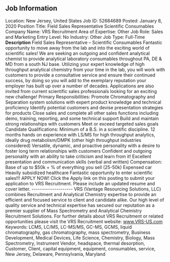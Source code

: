 ## Job Information
Location: 
											New Jersey, United States 
Job ID: 
52684689
Posted: 
January 8, 2020
Position Title: 
Field Sales Representative  Scientific Consumables
Company Name: 
VRS Recruitment
Area of Expertise: 
Other
Job Role: 
Sales and Marketing
Entry Level: 
No
Industry: 
Other
Job Type: 
Full-Time
**Description**
Field Sales Representative – Scientific Consumables   Fantastic opportunity to move away from the lab and into the exciting world of scientific sales! We are seeking an outgoing and confident analytical chemist to provide analytical laboratory consumables throughout PA, DE & MD from a south NJ base. Utilizing your expert knowledge of high throughput analytical chemistry from your time in the lab, you will work with customers to provide a consultative service and ensure their continued success, by doing so you will add to the exemplary reputation your employer has built up over a number of decades. Applications are also invited from current scientific sales professionals looking for an exciting new challenge!   Primary Responsibilities:  Promote Chromatography and Separation system solutions with expert product knowledge and technical proficiency Identify potential customers and devise presentation strategies for products Close sales and complete all other sales functions including demo, training, reporting, and some technical support Build and maintain strong relationships with customers Meet or exceed targeted sales goals    Candidate Qualifications:  Minimum of a B.S. in a scientific discipline. 12 months hands on experience with LS/MS for high throughput analytics, ideally drug metabolism/DMPK (other high throughput industries considered) Versatile, dynamic, and proactive personality with a desire to foster long term relationships with customers Confident and outgoing personality with an ability to take criticism and learn from it! Excellent presentation and communication skills (verbal and written)    Compensation:  Base of up to $50k + % of everything you sell (25-50k) Expensed car Heavily subsidized healthcare Fantastic opportunity to enter scientific sales!!!    APPLY NOW!   Click the Apply link on this posting to submit your application to VRS Recruitment. Please include an updated resume and cover letter.   --------------------   VRS (Vantage Resourcing Solutions, LLC) combines Recruitment and Analytical Chemistry expertise to provide an efficient and focused service to client and candidate alike. Our high level of quality service and technical expertise has secured our reputation as a premier supplier of Mass Spectrometry and Analytical Chemistry Recruitment Solutions.   For further details about VRS Recruitment or related opportunities please visit the VRS Recruitment website:   www.VRS-US.com   Keywords:  LCMS, LC/MS, LC-MS/MS, GC-MS, GCMS, liquid chromatography, gas chromatography, mass spectrometry, Business Development, Medical Devices, Life Science, Chemistry, Biology, Mass Spectrometry, Instrument Vendor, headspace, thermal desorption, Customer, Client, capital equipment, equipment, consumables, service, New Jersey, Delaware, Pennsylvania, Maryland
